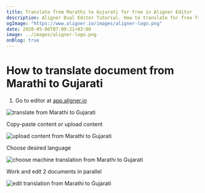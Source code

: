 ```yaml
---
title: Translate from Marathi to Gujarati for free in Aligner Editor
description: Aligner Dual Editor Tutorial. How to translate for free from Marathi to Gujarati. Aligner is multilingual document management platform. 
ogImage: "https://www.aligner.io/images/aligner-logo.png"
date: 2020-05-06T07:09:21+03:00
image: ../images/aligner-logo.png
onBlog: true
---
```


# How to translate document from Marathi to Gujarati

1. Go to editor at [app.aligner.io](https://app.aligner.io "Aligner App web page")

![translate from Marathi to Gujarati](../aligner-blank-editor.png "translate from Marathi to Gujarati")

Copy-paste content or upload content

![upload content from Marathi to Gujarati](../aligner-uploaded-document.png "upload content from Marathi to Gujarati")

Choose desired language

![choose machine translation from Marathi to Gujarati](../aligner-language-dropdown.png "choose machine translation from Marathi to Gujarati")

Work and edit 2 documents in parallel

![edit translation from Marathi to Gujarati](../aligner-double-sitded-editor.png "edit translation from Marathi to Gujarati")

